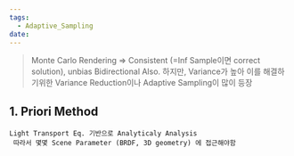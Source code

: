 ```yaml
---
tags:
  - Adaptive_Sampling
date:
---
```



>Monte Carlo Rendering => Consistent (=Inf Sample이면 correct solution), unbias
>Bidirectional Also.
>하지만,
>Variance가 높아 이를 해결하기위한 Variance Reduction이나 Adaptive Sampling이 많이 등장

## 1. Priori Method
	Light Transport Eq. 기반으로 Analyticaly Analysis
	 따라서 몇몇 Scene Parameter (BRDF, 3D geometry) 에 접근해야함

